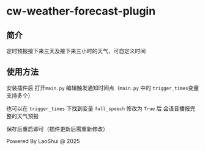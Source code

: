 # cw-weather-forecast-plugin

## 简介
定时预报接下来三天及接下来三小时的天气，可自定义时间

## 使用方法
安装插件后 打开`main.py` 编辑触发通知时间点（`main.py` 中的 `trigger_times`变量 支持多个）

也可以在 `trigger_times` 下找到变量 `full_speech` 修改为 `True` 后 会语音播报完整的天气预报

保存后重启即可（插件更新后需重新修改）

Powered By LaoShui @ 2025
